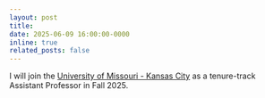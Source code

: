 ```yaml
---
layout: post
title: 
date: 2025-06-09 16:00:00-0000
inline: true
related_posts: false
---
```

I will join the [University of Missouri - Kansas City](https://www.umkc.edu/) as a tenure-track Assistant Professor in Fall 2025.

